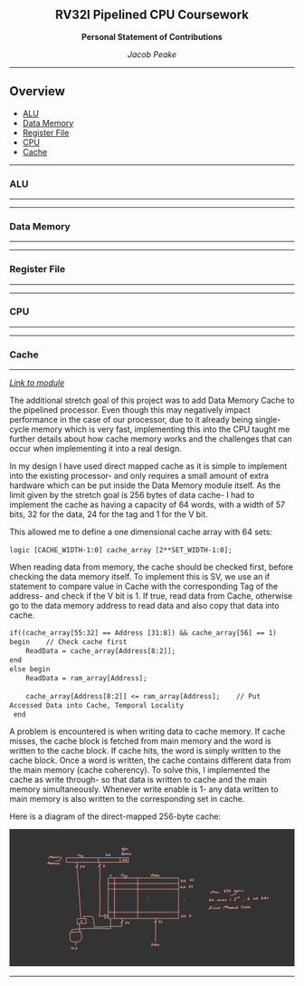 <center>

## RV32I Pipelined CPU Coursework

 **Personal Statement of Contributions**
 
 *Jacob Peake*

---

</center>

## Overview

* [ALU](#ALU)
* [Data Memory](#Data-Memory)
* [Register File](#Register-File)
* [CPU](#CPU)
* [Cache](#Cache)
___
### ALU
___


___
### Data Memory
___


___
### Register File
___


___
### CPU
___


___
### Cache
___

*[Link to module](https://github.com/EIE2-IAC-Labs/iac-riscv-cw-1/blob/cache/CPU/DataMem.sv)*

The additional stretch goal of this project was to add Data Memory Cache to the pipelined processor. Even though this may negatively impact performance in the case of our processor, due to it already being single-cycle memory which is very fast, implementing this into the CPU taught me further details about how cache memory works and the challenges that can occur when implementing it into a real design.

In my design I have used direct mapped cache as it is simple to implement into the existing processor- and only requires a small amount of extra hardware which can be put inside the Data Memory module itself. As the limit given by the stretch goal is 256 bytes of data cache- I had to implement the cache as having a capacity of 64 words, with a width of 57 bits, 32 for the data, 24 for the tag and 1 for the V bit.

This allowed me to define a one dimensional cache array with 64 sets:

`logic [CACHE_WIDTH-1:0] cache_array [2**SET_WIDTH-1:0];`

When reading data from memory, the cache should be checked first, before checking the data memory itself. To implement this is SV, we use an if statement to compare value in Cache with the corresponding Tag of the address- and check if the V bit is 1. If true, read data from Cache, otherwise go to the data memory address to read data and also copy that data into cache.

```
if((cache_array[55:32] == Address [31:8]) && cache_array[56] == 1) begin    // Check cache first
    ReadData = cache_array[Address[8:2]];
end
else begin
    ReadData = ram_array[Address];
                
    cache_array[Address[8:2]] <= ram_array[Address];    // Put Accessed Data into Cache, Temporal Locality
 end
```

A problem is encountered is when writing data to cache memory. If cache misses, the cache block is fetched from main memory and the word is written to the cache block. If cache hits, the word is simply written to the cache block. Once a word is written, the cache contains different data from the main memory (cache coherency). To solve this, I implemented the cache as write through- so that data is written to cache and the main memory simultaneously. Whenever write enable is 1- any data written to main memory is also written to the corresponding set in cache.

Here is a diagram of the direct-mapped 256-byte cache:

<p align="center"> <img src="images/cache.jpg" /> </p>


            


___

